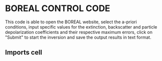 # BOREAL CONTROL CODE 
This code is able to open the BOREAL website, select the a-priori conditions, input specific values for the extinction, backscatter and particle depolarization coefficients and their respective maximum errors, click on "Submit" to start the inversion and save the output results in text format. 

## Imports cell 



